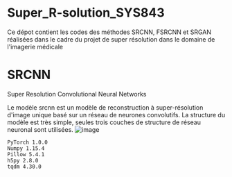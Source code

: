 # Super_R-solution_SYS843

Ce dépot contient les codes des méthodes SRCNN, FSRCNN et SRGAN réalisées dans le cadre du projet de super résolution dans le domaine de l'imagerie médicale


 # SRCNN 
 
 Super Resolution Convolutional Neural Networks
 
 Le modèle srcnn est un modèle de reconstruction à super-résolution d'image unique basé sur un réseau de neurones convolutifs. La structure du modèle est très simple, 
 seules trois couches de structure de réseau neuronal sont utilisées. 
 ![image](https://user-images.githubusercontent.com/96759281/147539837-a1143e0d-6712-4e0d-9304-2566f4b5f51c.png)


    PyTorch 1.0.0
    Numpy 1.15.4
    Pillow 5.4.1
    h5py 2.8.0
    tqdm 4.30.0
